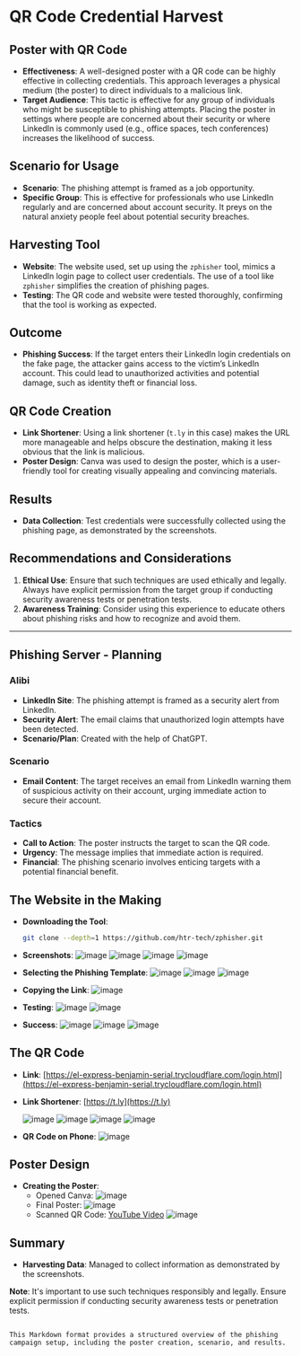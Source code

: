 # QR Code Credential Harvest

## Poster with QR Code

- **Effectiveness**: A well-designed poster with a QR code can be highly effective in collecting credentials. This approach leverages a physical medium (the poster) to direct individuals to a malicious link.
- **Target Audience**: This tactic is effective for any group of individuals who might be susceptible to phishing attempts. Placing the poster in settings where people are concerned about their security or where LinkedIn is commonly used (e.g., office spaces, tech conferences) increases the likelihood of success.

## Scenario for Usage

- **Scenario**: The phishing attempt is framed as a job opportunity.
- **Specific Group**: This is effective for professionals who use LinkedIn regularly and are concerned about account security. It preys on the natural anxiety people feel about potential security breaches.

## Harvesting Tool

- **Website**: The website used, set up using the `zphisher` tool, mimics a LinkedIn login page to collect user credentials. The use of a tool like `zphisher` simplifies the creation of phishing pages.
- **Testing**: The QR code and website were tested thoroughly, confirming that the tool is working as expected.

## Outcome

- **Phishing Success**: If the target enters their LinkedIn login credentials on the fake page, the attacker gains access to the victim’s LinkedIn account. This could lead to unauthorized activities and potential damage, such as identity theft or financial loss.

## QR Code Creation

- **Link Shortener**: Using a link shortener (`t.ly` in this case) makes the URL more manageable and helps obscure the destination, making it less obvious that the link is malicious.
- **Poster Design**: Canva was used to design the poster, which is a user-friendly tool for creating visually appealing and convincing materials.

## Results

- **Data Collection**: Test credentials were successfully collected using the phishing page, as demonstrated by the screenshots.

## Recommendations and Considerations

1. **Ethical Use**: Ensure that such techniques are used ethically and legally. Always have explicit permission from the target group if conducting security awareness tests or penetration tests.
2. **Awareness Training**: Consider using this experience to educate others about phishing risks and how to recognize and avoid them.

---

## Phishing Server - Planning

### Alibi

- **LinkedIn Site**: The phishing attempt is framed as a security alert from LinkedIn.
- **Security Alert**: The email claims that unauthorized login attempts have been detected.
- **Scenario/Plan**: Created with the help of ChatGPT.

### Scenario

- **Email Content**: The target receives an email from LinkedIn warning them of suspicious activity on their account, urging immediate action to secure their account.

### Tactics

- **Call to Action**: The poster instructs the target to scan the QR code.
- **Urgency**: The message implies that immediate action is required.
- **Financial**: The phishing scenario involves enticing targets with a potential financial benefit.

## The Website in the Making

- **Downloading the Tool**:
  ```bash
  git clone --depth=1 https://github.com/htr-tech/zphisher.git
  ```
- **Screenshots**: 
  ![image](https://github.com/PrivacyAndSocialEngineering/privacy-social-returns-Teyo1/assets/131766045/b2f1feda-e5c6-43e4-b3b2-68b2a0397952)
  ![image](https://github.com/PrivacyAndSocialEngineering/privacy-social-returns-Teyo1/assets/131766045/7d820b29-5445-41da-a8c2-6bbb97f3cf4d)
  ![image](https://github.com/PrivacyAndSocialEngineering/privacy-social-returns-Teyo1/assets/131766045/db6ba531-83ba-4f64-b257-6ecac9f110c3)
  ![image](https://github.com/PrivacyAndSocialEngineering/privacy-social-returns-Teyo1/assets/131766045/f89cd6d7-7f63-4208-9201-83758bf0522d)

- **Selecting the Phishing Template**:
  ![image](https://github.com/PrivacyAndSocialEngineering/privacy-social-returns-Teyo1/assets/131766045/7bdfea9d-6b4a-4b59-8d3f-391cfc971dc5)
  ![image](https://github.com/PrivacyAndSocialEngineering/privacy-social-returns-Teyo1/assets/131766045/b2caa277-635e-46ee-80f9-3cc7ef773264)
  ![image](https://github.com/PrivacyAndSocialEngineering/privacy-social-returns-Teyo1/assets/131766045/52596ec3-c6e1-40c7-9ca3-d6eb2e5c253c)

- **Copying the Link**:
  ![image](https://github.com/PrivacyAndSocialEngineering/privacy-social-returns-Teyo1/assets/131766045/2723ce05-96da-4530-804a-088fb2aa7c71)

- **Testing**:
  ![image](https://github.com/PrivacyAndSocialEngineering/privacy-social-returns-Teyo1/assets/131766045/1dd5db9f-2331-4716-881e-19170c399734)
  ![image](https://github.com/PrivacyAndSocialEngineering/privacy-social-returns-Teyo1/assets/131766045/4da5b0ce-a7a2-488f-8cb2-d0479ecd550d)

- **Success**:
  ![image](https://github.com/PrivacyAndSocialEngineering/privacy-social-returns-Teyo1/assets/131766045/bc5ee8a7-66ca-4cda-a87f-249fc4d418bc)
  ![image](https://github.com/PrivacyAndSocialEngineering/privacy-social-returns-Teyo1/assets/131766045/6ae60a3d-5806-4350-94fb-3c813b936755)
  ![image](https://github.com/PrivacyAndSocialEngineering/privacy-social-returns-Teyo1/assets/131766045/56e7982e-4c54-409a-bb16-321565ddda53)

## The QR Code

- **Link**: [https://el-express-benjamin-serial.trycloudflare.com/login.html](https://el-express-benjamin-serial.trycloudflare.com/login.html)
- **Link Shortener**: 
  [https://t.ly](https://t.ly)

  ![image](https://github.com/PrivacyAndSocialEngineering/privacy-social-returns-Teyo1/assets/131766045/e64df0a8-88e2-4dfb-ab1f-bb37bead590e)
  ![image](https://github.com/PrivacyAndSocialEngineering/privacy-social-returns-Teyo1/assets/131766045/26aeefcb-e194-4aff-b0aa-8f6b7b04dc12)
  ![image](https://github.com/PrivacyAndSocialEngineering/privacy-social-returns-Teyo1/assets/131766045/ac8e3aa8-a43f-4bc8-a84d-0cf93efb3fcc)
  ![image](https://github.com/PrivacyAndSocialEngineering/privacy-social-returns-Teyo1/assets/131766045/39710387-d546-4525-af44-a3e53612349d)

- **QR Code on Phone**:
  ![image](https://github.com/PrivacyAndSocialEngineering/privacy-social-returns-Teyo1/assets/131766045/83deba22-aade-4fb3-a00c-be922a6b87f8)

## Poster Design

- **Creating the Poster**: 
  - Opened Canva: ![image](https://github.com/PrivacyAndSocialEngineering/privacy-social-returns-Teyo1/assets/131766045/2ca446a3-b3b3-4b24-8c45-4b65da4b8ecb)
  - Final Poster: ![image](https://github.com/PrivacyAndSocialEngineering/privacy-social-returns-Teyo1/assets/131766045/5473c226-3b59-4ee0-aeee-492785e9afb8)
  - Scanned QR Code: [YouTube Video](https://www.youtube.com/shorts/KNU2SQD_HGc) ![image](https://github.com/PrivacyAndSocialEngineering/privacy-social-returns-Teyo1/assets/131766045/301d9c29-8e3d-4929-9b01-e7f36a18304d)

## Summary

- **Harvesting Data**: Managed to collect information as demonstrated by the screenshots.

**Note**: It's important to use such techniques responsibly and legally. Ensure explicit permission if conducting security awareness tests or penetration tests.
```

This Markdown format provides a structured overview of the phishing campaign setup, including the poster creation, scenario, and results.
